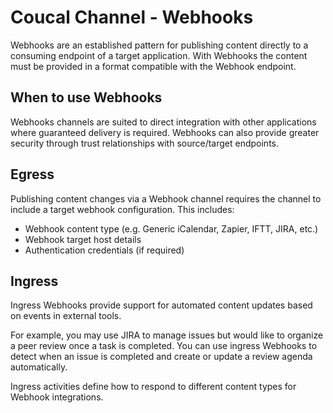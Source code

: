 # Coucal Channel - Webhooks

Webhooks are an established pattern for publishing content directly to a consuming endpoint of a target application.
With Webhooks the content must be provided in a format compatible with the Webhook endpoint.

## When to use Webhooks

Webhooks channels are suited to direct integration with other applications where guaranteed delivery is required.
Webhooks can also provide greater security through trust relationships with source/target endpoints.

## Egress

Publishing content changes via a Webhook channel requires the channel to include a target webhook configuration. This 
includes:

- Webhook content type (e.g. Generic iCalendar, Zapier, IFTT, JIRA, etc.)
- Webhook target host details
- Authentication credentials (if required)

## Ingress

Ingress Webhooks provide support for automated content updates based on events in external tools.

For example, you may use JIRA to manage issues but would like to organize a peer review once a task is completed. You
can use ingress Webhooks to detect when an issue is completed and create or update a review agenda automatically.

Ingress activities define how to respond to different content types for Webhook integrations.  
